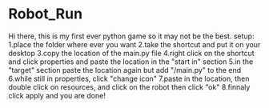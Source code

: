 # Robot_Run
Hi there, this is my first ever python game so it may not be the best.
setup:
1.place the folder where ever you want
2.take the shortcut and put it on your desktop
3.copy the location of the main.py file
4.right click on the shortcut and click properties and paste the location in the "start in" section
5.in the "target" section paste the location again but add "/main.py" to the end
6.while still in properties, click "change icon"
7.paste in the location, then double click on resources, and click on the robot then click "ok"
8.finnaly click apply and you are done!
